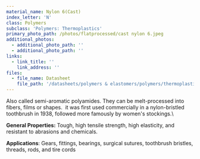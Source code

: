 ```yaml
---
material_name: Nylon 6(Cast)
index_letter: 'N'
class: Polymers
subclass: 'Polymers: Thermoplastics'
primary_photo_path: /photos/flatprocessed/cast nylon 6.jpeg
additional_photos:
  - additional_photo_path: ''
  - additional_photo_path: ''
links:
  - link_title: ''
    link_address: ''
files:
  - file_name: Datasheet
    file_path: '/datasheets/polymers & elastomers/polymers/thermoplastics/nylon)_pa6_cast.pdf'
---
```


Also called semi-aromatic polyamides. They can be melt-processed into fibers, films or shapes. &nbsp;it was first used commercially in a nylon-bristled toothbrush in 1938, followed more famously by women's stockings.\

**General Properties:** Tough, high tensile strength, high elasticity, and resistant to abrasions and chemicals.

**Applications**: Gears, fittings, bearings, surgical sutures, toothbrush bristles, threads, rods, and tire cords&nbsp;